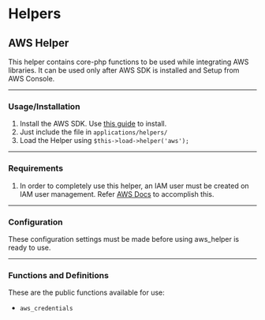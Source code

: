 # Helpers


## AWS Helper
This helper contains core-php functions to be used while integrating AWS libraries. It can be used only after AWS SDK is installed and Setup from AWS Console.

---
### Usage/Installation
1. Install the AWS SDK. Use [this guide](https://docs.aws.amazon.com/sdk-for-php/v3/developer-guide/getting-started_installation.html) to install.
2. Just include the file in `applications/helpers/`
3. Load the Helper using `$this->load->helper('aws');`

---
### Requirements
1. In order to completely use this helper, an IAM user must be created on IAM user management. Refer [AWS Docs](https://docs.aws.amazon.com/IAM/latest/UserGuide/id_users_create.html) to accomplish this.


---
### Configuration
These configuration settings must be made before using aws_helper is ready to use.

---
### Functions and Definitions
These are the public functions available for use:

-   `aws_credentials`
